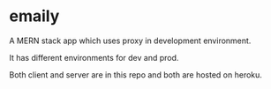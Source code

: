# emaily
A MERN stack app which uses proxy in development environment.

It has different environments for dev and prod.

Both client and server are in this repo and both are hosted on heroku. 
